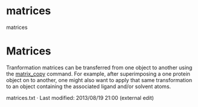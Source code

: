 # matrices

matrices

# Matrices

Tranformation matrices can be transferred from one object to another using the [matrix_copy](/dokuwiki/doku.php?id=command:matrix_copy "command:matrix_copy") command. For example, after superimposing a one protein object on to another, one might also want to apply that same transformation to an object containing the associated ligand and/or solvent atoms. 

matrices.txt · Last modified: 2013/08/19 21:00 (external edit)
